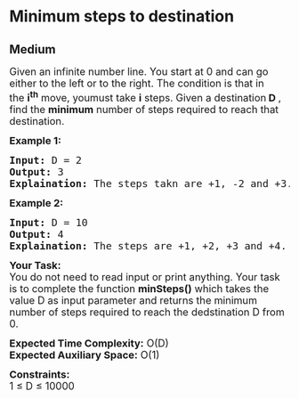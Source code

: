 # Minimum steps to destination
## Medium 
<div class="problem-statement">
                <p></p><p><span style="font-size:18px">Given an infinite number&nbsp;line. You start at 0 and can go either to the left or to the right. The condition is that in the&nbsp;<strong>i<sup>th</sup></strong> move, youmust&nbsp;take <strong>i</strong> steps. Given a destination<strong> D&nbsp;</strong>, find&nbsp;the <strong>minimum</strong> number of steps required to reach that destination.</span></p>

<p><strong><span style="font-size:18px">Example 1:</span></strong></p>

<pre><span style="font-size:18px"><strong>Input:</strong> D = 2
<strong>Output:</strong> 3
<strong>Explaination:</strong> The steps takn are +1, -2 and +3.</span></pre>

<p><strong><span style="font-size:18px">Example 2:</span></strong></p>

<pre><span style="font-size:18px"><strong>Input:</strong> D = 10
<strong>Output:</strong> 4
<strong>Explaination:</strong> The steps are +1, +2, +3 and +4.</span></pre>

<p><span style="font-size:18px"><strong>Your Task:</strong><br>
You do not need to read input or print anything. Your task is to complete the function <strong>minSteps()</strong> which takes the value D as input parameter and returns the minimum number of steps required to reach the dedstination D from 0.</span></p>

<p><span style="font-size:18px"><strong>Expected Time Complexity:</strong> O(D)<br>
<strong>Expected Auxiliary Space:</strong> O(1)</span></p>

<p><span style="font-size:18px"><strong>Constraints:</strong><br>
1 ≤ D ≤ 10000</span></p>
 <p></p>
            </div>